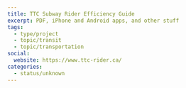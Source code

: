 ```yaml
---
title: TTC Subway Rider Efficiency Guide
excerpt: PDF, iPhone and Android apps, and other stuff
tags:
  - type/project
  - topic/transit
  - topic/transportation
social:
  website: https://www.ttc-rider.ca/
categories:
  - status/unknown
---
```

